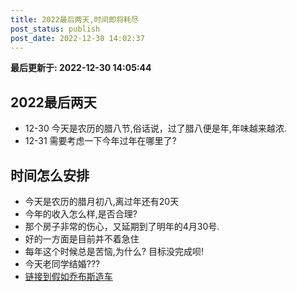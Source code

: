 ```yaml
---
title: 2022最后两天,时间即将耗尽
post_status: publish
post_date: 2022-12-30 14:02:37
---
```

**最后更新于: 2022-12-30 14:05:44**

## 2022最后两天
- 12-30 今天是农历的腊八节,俗话说，过了腊八便是年,年味越来越浓.
- 12-31 需要考虑一下今年过年在哪里了?

## 时间怎么安排
- 今天是农历的腊月初八,离过年还有20天
- 今年的收入怎么样,是否合理?
- 那个房子非常的伤心，又延期到了明年的4月30号.
- 好的一方面是目前并不着急住
- 每年这个时候总是苦恼,为什么? 目标没完成呗!
- 今天老同学结婚???
- [链接到假如乔布斯造车](./car-designed-by-jobs.md)